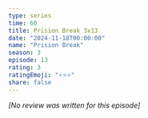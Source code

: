 ```yaml
---
type: series
time: 60
title: Prision Break 3x13
date: "2024-11-18T00:00:00"
name: "Prision Break"
season: 3
episode: 13
rating: 3
ratingEmoji: "⭐️⭐️⭐️"
share: false
---
```


_[No review was written for this episode]_